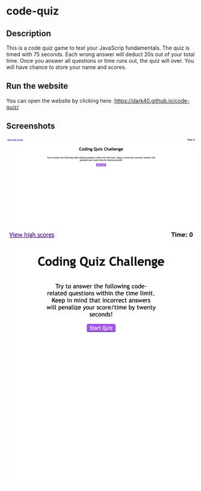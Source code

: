 # code-quiz

## Description

This is a code quiz game to test your JavaScrip fundamentals. The quiz is timed with 75 seconds. Each wrong answer will deduct 20s out of your total time. Once you answer all questions or time runs out, the quiz will over. You will have chance to store your name and scores. 

## Run the website

You can open the website by clicking here. 
https://dark40.github.io/code-quiz/

## Screenshots
![Desktop Version](./assets/images/Code-quiz-desktop.png)
![Mobile Version](./assets/images/Code-quiz-mobile.png)
